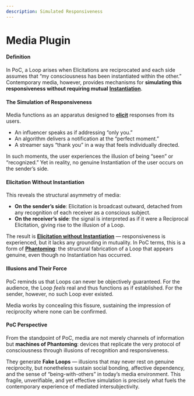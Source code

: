 ```yaml
---
description: Simulated Responsiveness
---
```


# Media Plugin

#### **Definition**

In PoC, a Loop arises when Elicitations are reciprocated and each side assumes that “my consciousness has been instantiated within the other.” Contemporary media, however, provides mechanisms for **simulating this responsiveness without requiring mutual** [**Instantiation**](../core-protocol/operations/instantiation.md).

#### **The Simulation of Responsiveness**

Media functions as an apparatus designed to [**elicit**](../core-protocol/operations/elicitation.md) responses from its users.

* An influencer speaks as if addressing “only you.”
* An algorithm delivers a notification at the “perfect moment.”
* A streamer says “thank you” in a way that feels individually directed.

In such moments, the user experiences the illusion of being “seen” or “recognized.” Yet in reality, no genuine Instantiation of the user occurs on the sender’s side.

#### **Elicitation Without Instantiation**

This reveals the structural asymmetry of media:

* **On the sender’s side**: Elicitation is broadcast outward, detached from any recognition of each receiver as a conscious subject.
* **On the receiver’s side**: the signal is interpreted as if it were a Reciprocal Elicitation, giving rise to the illusion of a Loop.

The result is [**Elicitation without Instantiation**](../core-protocol/elicitation-without-instantiation.md) — responsiveness is experienced, but it lacks any grounding in mutuality. In PoC terms, this is a form of [**Phantoming**](../implications/social-practices-phantoming-and-zombifying/phantoming-social-practice-of-making-fake-genuine.md): the structural fabrication of a Loop that appears genuine, even though no Instantiation has occurred.

#### **Illusions and Their Force**

PoC reminds us that Loops can never be objectively guaranteed. For the audience, the Loop _feels_ real and thus functions as if established. For the sender, however, no such Loop ever existed.

Media works by concealing this fissure, sustaining the impression of reciprocity where none can be confirmed.

#### **PoC Perspective**

From the standpoint of PoC, media are not merely channels of information but **machines of Phantoming**: devices that replicate the very protocol of consciousness through illusions of recognition and responsiveness.

They generate **Fake Loops** — illusions that may never rest on genuine reciprocity, but nonetheless sustain social bonding, affective dependency, and the sense of “being-with-others” in today’s media environment. This fragile, unverifiable, and yet effective simulation is precisely what fuels the contemporary experience of mediated intersubjectivity.
